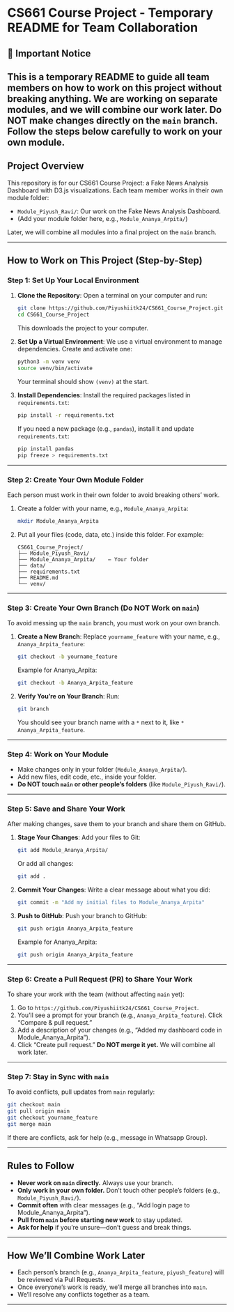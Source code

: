 # CS661 Course Project - Temporary README for Team Collaboration

## 🚨 Important Notice
This is a **temporary README** to guide all team members on how to work on this project without breaking anything. We are working on separate modules, and we will combine our work later. **Do NOT make changes directly on the `main` branch.** Follow the steps below carefully to work on your own module.
---

## Project Overview
This repository is for our CS661 Course Project: a Fake News Analysis Dashboard with D3.js visualizations. Each team member works in their own module folder:
- `Module_Piyush_Ravi/`: Our work on the Fake News Analysis Dashboard.
- (Add your module folder here, e.g., `Module_Ananya_Arpita/`)

Later, we will combine all modules into a final project on the `main` branch.

---

## How to Work on This Project (Step-by-Step)

### Step 1: Set Up Your Local Environment
1. **Clone the Repository**:
   Open a terminal on your computer and run:
   ```bash
   git clone https://github.com/Piyushiitk24/CS661_Course_Project.git
   cd CS661_Course_Project
   ```
   This downloads the project to your computer.

2. **Set Up a Virtual Environment**:
   We use a virtual environment to manage dependencies. Create and activate one:
   ```bash
   python3 -m venv venv
   source venv/bin/activate
   ```
   Your terminal should show `(venv)` at the start.

3. **Install Dependencies**:
   Install the required packages listed in `requirements.txt`:
   ```bash
   pip install -r requirements.txt
   ```
   If you need a new package (e.g., `pandas`), install it and update `requirements.txt`:
   ```bash
   pip install pandas
   pip freeze > requirements.txt
   ```

---

### Step 2: Create Your Own Module Folder
Each person must work in their own folder to avoid breaking others’ work.
1. Create a folder with your name, e.g., `Module_Ananya_Arpita`:
   ```bash
   mkdir Module_Ananya_Arpita
   ```
2. Put all your files (code, data, etc.) inside this folder. For example:
   ```
   CS661_Course_Project/
   ├── Module_Piyush_Ravi/
   ├── Module_Ananya_Arpita/    ← Your folder
   ├── data/
   ├── requirements.txt
   ├── README.md
   └── venv/
   ```

---

### Step 3: Create Your Own Branch (Do NOT Work on `main`)
To avoid messing up the `main` branch, you must work on your own branch.

1. **Create a New Branch**:
   Replace `yourname_feature` with your name, e.g., `Ananya_Arpita_feature`:
   ```bash
   git checkout -b yourname_feature
   ```
   Example for Ananya_Arpita:
   ```bash
   git checkout -b Ananya_Arpita_feature
   ```

2. **Verify You’re on Your Branch**:
   Run:
   ```bash
   git branch
   ```
   You should see your branch name with a `*` next to it, like `* Ananya_Arpita_feature`.

---

### Step 4: Work on Your Module
- Make changes only in your folder (`Module_Ananya_Arpita/`).
- Add new files, edit code, etc., inside your folder.
- **Do NOT touch `main` or other people’s folders** (like `Module_Piyush_Ravi/`).

---

### Step 5: Save and Share Your Work
After making changes, save them to your branch and share them on GitHub.

1. **Stage Your Changes**:
   Add your files to Git:
   ```bash
   git add Module_Ananya_Arpita/
   ```
   Or add all changes:
   ```bash
   git add .
   ```

2. **Commit Your Changes**:
   Write a clear message about what you did:
   ```bash
   git commit -m "Add my initial files to Module_Ananya_Arpita"
   ```

3. **Push to GitHub**:
   Push your branch to GitHub:
   ```bash
   git push origin Ananya_Arpita_feature
   ```
   Example for Ananya_Arpita:
   ```bash
   git push origin Ananya_Arpita_feature
   ```

---

### Step 6: Create a Pull Request (PR) to Share Your Work
To share your work with the team (without affecting `main` yet):
1. Go to `https://github.com/Piyushiitk24/CS661_Course_Project`.
2. You’ll see a prompt for your branch (e.g., `Ananya_Arpita_feature`). Click “Compare & pull request.”
3. Add a description of your changes (e.g., “Added my dashboard code in Module_Ananya_Arpita”).
4. Click “Create pull request.” **Do NOT merge it yet.** We will combine all work later.

---

### Step 7: Stay in Sync with `main`
To avoid conflicts, pull updates from `main` regularly:
```bash
git checkout main
git pull origin main
git checkout yourname_feature
git merge main
```
If there are conflicts, ask for help (e.g., message in Whatsapp Group).

---

## Rules to Follow
- **Never work on `main` directly.** Always use your branch.
- **Only work in your own folder.** Don’t touch other people’s folders (e.g., `Module_Piyush_Ravi/`).
- **Commit often** with clear messages (e.g., “Add login page to Module_Ananya_Arpita”).
- **Pull from `main` before starting new work** to stay updated.
- **Ask for help** if you’re unsure—don’t guess and break things.

---

## How We’ll Combine Work Later
- Each person’s branch (e.g., `Ananya_Arpita_feature`, `piyush_feature`) will be reviewed via Pull Requests.
- Once everyone’s work is ready, we’ll merge all branches into `main`.
- We’ll resolve any conflicts together as a team.
---
